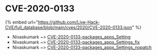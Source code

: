 # CVE-2020-0133
{% embed url="https://github.com/Live-Hack-CVE/full_database/blob/main/cves/2020/CVE-2020-0133.json" %}

* Nivaskumark ~> [CVE-2020-0133-packages_apps_Setting](https://www.alice-snow.ru/2020/database/cve-2020-0133/cve-2020-0133-packages_apps_setting-nivaskumark)
* Nivaskumark ~> [CVE-2020-0133-packages_apps_Settings_fix](https://www.alice-snow.ru/2020/database/cve-2020-0133/cve-2020-0133-packages_apps_settings_fix-nivaskumark)
* Nivaskumark ~> [CVE-2020-0133-packages_apps_Settings_nopatch](https://www.alice-snow.ru/2020/database/cve-2020-0133/cve-2020-0133-packages_apps_settings_nopatch-nivaskumark)